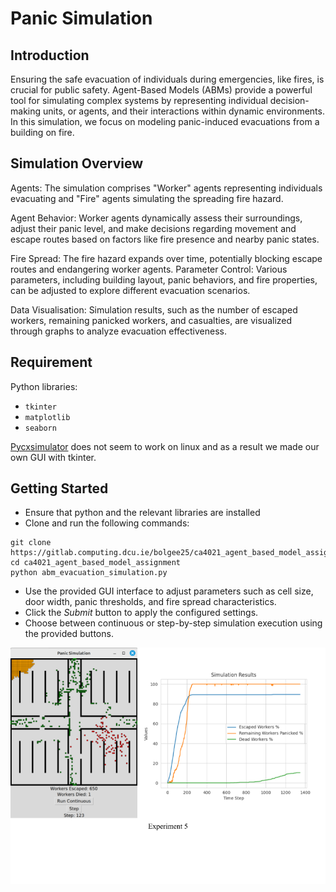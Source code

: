 
# Panic Simulation

## Introduction
Ensuring the safe evacuation of individuals during emergencies, like fires, is crucial for public safety. Agent-Based Models (ABMs) provide a powerful tool for simulating complex systems by representing individual decision-making units, or agents, and their interactions within dynamic environments. In this simulation, we focus on modeling panic-induced evacuations from a building on fire.

## Simulation Overview
Agents: The simulation comprises "Worker" agents representing individuals evacuating and "Fire" agents simulating the spreading fire hazard.

Agent Behavior: Worker agents dynamically assess their surroundings, adjust their panic level, and make decisions regarding movement and escape routes based on factors like fire presence and nearby panic states.


Fire Spread: The fire hazard expands over time, potentially blocking escape routes and endangering worker agents.
Parameter Control: Various parameters, including building layout, panic behaviors, and fire properties, can be adjusted to explore different evacuation scenarios.

Data Visualisation: Simulation results, such as the number of escaped workers, remaining panicked workers, and casualties, are visualized through graphs to analyze evacuation effectiveness.

## Requirement
Python libraries:
- `tkinter`
- `matplotlib`
- `seaborn`

[Pycxsimulator](https://github.com/hsayama/PyCX) does not seem to work on linux and as a result we made our own GUI with tkinter.

## Getting Started
- Ensure that python and the relevant libraries are installed
- Clone and run the following commands:

```
git clone https://gitlab.computing.dcu.ie/bolgee25/ca4021_agent_based_model_assignment
cd ca4021_agent_based_model_assignment
python abm_evacuation_simulation.py
```
- Use the provided GUI interface to adjust parameters such as cell size, door width, panic thresholds, and fire spread characteristics.
- Click the *Submit* button to apply the configured settings.
- Choose between continuous or step-by-step simulation execution using the provided buttons.

![Example Simulation](/Images/Experiment_5.png)